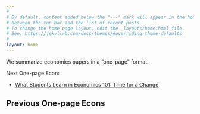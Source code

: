 ```yaml
---
#
# By default, content added below the "---" mark will appear in the home page
# between the top bar and the list of recent posts.
# To change the home page layout, edit the _layouts/home.html file.
# See: https://jekyllrb.com/docs/themes/#overriding-theme-defaults
#
layout: home
---
```


We summarize economics papers in a “one-page” format.

Next One-page Econ: 
- [What Students Learn in Economics 101: Time for a Change](https://www.aeaweb.org/articles?id=10.1257/jel.20191585) 

## Previous One-page Econs
  